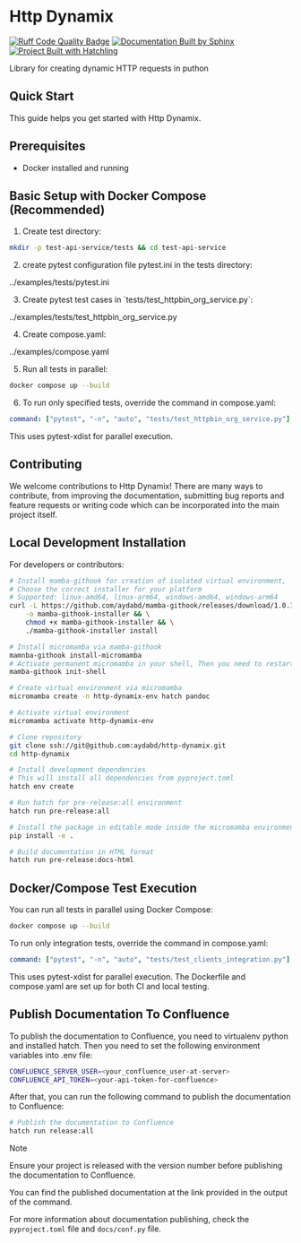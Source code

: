 # Http Dynamix

[![Ruff Code Quality Badge](https://img.shields.io/endpoint?url=https://raw.githubusercontent.com/charliermarsh/ruff/main/assets/badge/v0.json)](https://docs.astral.sh/ruff/)
[![Documentation Built by Sphinx](https://img.shields.io/badge/Documentation-Built%20with%20Sphinx-blue?logo=read-the-docs&logoColor=white)](https://www.sphinx-doc.org)
[![Project Built with Hatchling](https://img.shields.io/badge/Project-Built%20with%20Hatchling-green?logo=python)](https://hatch.pypa.io/latest/)

Library for creating dynamic HTTP requests in puthon

## Quick Start

This guide helps you get started with Http Dynamix.

## Prerequisites

- Docker installed and running

## Basic Setup with Docker Compose (Recommended)

1.  Create test directory:

``` bash
mkdir -p test-api-service/tests && cd test-api-service
```

2.  create pytest configuration file <span class="title-ref">pytest.ini</span> in the <span class="title-ref">tests</span> directory:

<div class="literalinclude" caption="pytest.ini" linenos="">

../examples/tests/pytest.ini

</div>

3.  Create pytest test cases in \`tests/test_httpbin_org_service.py\`:

<div class="literalinclude" language="python" caption="test_httpbin_org_service.py" linenos="">

../examples/tests/test_httpbin_org_service.py

</div>

4.  Create compose.yaml:

<div class="literalinclude" language="yaml" caption="compose.yaml" linenos="">

../examples/compose.yaml

</div>

5.  Run all tests in parallel:

``` bash
docker compose up --build
```

6.  To run only specified tests, override the command in compose.yaml:

``` yaml
command: ["pytest", "-n", "auto", "tests/test_httpbin_org_service.py"]
```

This uses pytest-xdist for parallel execution.

## Contributing

We welcome contributions to Http Dynamix!
There are many ways to contribute, from improving the documentation, submitting
bug reports and feature requests or writing code which can be incorporated into
the main project itself.

## Local Development Installation

For developers or contributors:

``` bash
# Install mamba-githook for creation of isolated virtual environment, 
# Choose the correct installer for your platform
# Supported: linux-amd64, linux-arm64, windows-amd64, windows-arm64
curl -L https://github.com/aydabd/mamba-githook/releases/download/1.0.1/mamba-githook-installer-linux-arm64 \
    -o mamba-githook-installer && \
    chmod +x mamba-githook-installer && \
    ./mamba-githook-installer install

# Install micromamba via mamba-githook
mamnba-githook install-micromamba
# Activate permanent micromamba in your shell, Then you need to restart your shell
mamba-githook init-shell

# Create virtual environment via micromamba
micromamba create -n http-dynamix-env hatch pandoc

# Activate virtual environment
micromamba activate http-dynamix-env

# Clone repository
git clone ssh://git@github.com:aydabd/http-dynamix.git
cd http-dynamix

# Install development dependencies
# This will install all dependencies from pyproject.toml
hatch env create

# Run hatch for pre-release:all environment
hatch run pre-release:all

# Install the package in editable mode inside the micromamba environment
pip install -e .

# Build documentation in HTML format
hatch run pre-release:docs-html
```

## Docker/Compose Test Execution

You can run all tests in parallel using Docker Compose:

``` bash
docker compose up --build
```

To run only integration tests, override the command in compose.yaml:

``` yaml
command: ["pytest", "-n", "auto", "tests/test_clients_integration.py"]
```

This uses pytest-xdist for parallel execution. The Dockerfile and compose.yaml are set up for both CI and local testing.

## Publish Documentation To Confluence

To publish the documentation to Confluence, you need to virtualenv python and
installed hatch.
Then you need to set the following environment variables into <span class="title-ref">.env</span> file:

``` bash
CONFLUENCE_SERVER_USER=<your_confluence_user-at-server>
CONFLUENCE_API_TOKEN=<your-api-token-for-confluence>
```

After that, you can run the following command to publish the documentation to Confluence:

``` bash
# Publish the documentation to Confluence
hatch run release:all
```

> [!NOTE]
> Ensure your project is released with the version number before publishing the
> documentation to Confluence.

You can find the published documentation at the link provided in the output of
the command.

For more information about documentation publishing, check the
`pyproject.toml` file and `docs/conf.py` file.
